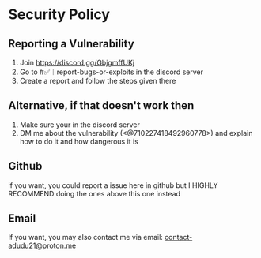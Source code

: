 # Security Policy

## Reporting a Vulnerability

1. Join https://discord.gg/GbjgmffUKj
2. Go to #✅︱report-bugs-or-exploits in the discord server
3. Create a report and follow the steps given there

## Alternative, if that doesn't work then

1. Make sure your in the discord server
2. DM me about the vulnerability (<@710227418492960778>) and explain how to do it and how dangerous it is

## Github

if you want, you could report a issue here in github but I HIGHLY RECOMMEND doing the ones above this one instead

## Email

If you want, you may also contact me via email:
contact-adudu21@proton.me
